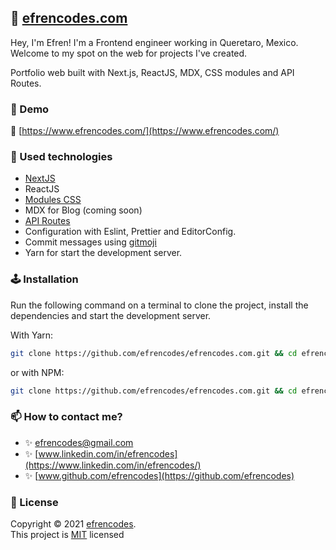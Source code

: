 ## 🤵 [efrencodes.com](https://www.efrencodes.com/)

Hey, I'm Efren! I'm a Frontend engineer working in Queretaro, Mexico. Welcome to my spot on the web for projects I've created.

Portfolio web built with Next.js, ReactJS, MDX, CSS modules and API Routes.

### 🍻 Demo

💓 [https://www.efrencodes.com/](https://www.efrencodes.com/)

### 🚀 Used technologies

-   [NextJS](https://nextjs.org/docs/getting-started)
-   ReactJS
-   [Modules CSS](https://nextjs.org/docs/basic-features/built-in-css-support)
-   MDX for Blog (coming soon)
-   [API Routes](https://nextjs.org/docs/api-routes/introduction)
-   Configuration with Eslint, Prettier and EditorConfig.
-   Commit messages using [gitmoji](https://gitmoji.dev/)
-   Yarn for start the development server.

### 🕹 Installation

Run the following command on a terminal to clone the project, install the dependencies and start the development server.

With Yarn:

```bash
git clone https://github.com/efrencodes/efrencodes.com.git && cd efrencodes.com && yarn install && yarn run dev
```

or with NPM:

```bash
git clone https://github.com/efrencodes/efrencodes.com.git && cd efrencodes.com && npm install && npm run dev
```

### 📫 How to contact me?

-   ✨ [efrencodes@gmail.com](mailto:efrencodes@gmail.com)
-   ✨ [www.linkedin.com/in/efrencodes](https://www.linkedin.com/in/efrencodes/)
-   ✨ [www.github.com/efrencodes](https://github.com/efrencodes)

### 📃 License

Copyright © 2021 [efrencodes](https://github.com/efrencodes).<br />
This project is [MIT](/LICENSE) licensed
